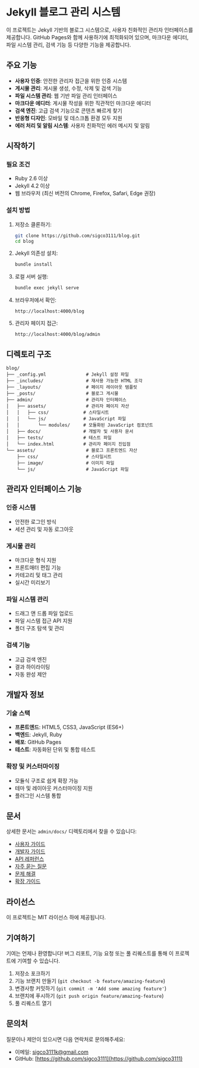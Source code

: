 # Jekyll 블로그 관리 시스템

이 프로젝트는 Jekyll 기반의 블로그 시스템으로, 사용자 친화적인 관리자 인터페이스를 제공합니다. GitHub Pages와 함께 사용하기에 최적화되어 있으며, 마크다운 에디터, 파일 시스템 관리, 검색 기능 등 다양한 기능을 제공합니다.

## 주요 기능

- **사용자 인증**: 안전한 관리자 접근을 위한 인증 시스템
- **게시물 관리**: 게시물 생성, 수정, 삭제 및 검색 기능
- **파일 시스템 관리**: 웹 기반 파일 관리 인터페이스
- **마크다운 에디터**: 게시물 작성을 위한 직관적인 마크다운 에디터
- **검색 엔진**: 고급 검색 기능으로 콘텐츠 빠르게 찾기
- **반응형 디자인**: 모바일 및 데스크톱 환경 모두 지원
- **에러 처리 및 알림 시스템**: 사용자 친화적인 에러 메시지 및 알림

## 시작하기

### 필요 조건

- Ruby 2.6 이상
- Jekyll 4.2 이상
- 웹 브라우저 (최신 버전의 Chrome, Firefox, Safari, Edge 권장)

### 설치 방법

1. 저장소 클론하기:
   ```bash
   git clone https://github.com/sigco3111/blog.git
   cd blog
   ```

2. Jekyll 의존성 설치:
   ```bash
   bundle install
   ```

3. 로컬 서버 실행:
   ```bash
   bundle exec jekyll serve
   ```

4. 브라우저에서 확인:
   ```
   http://localhost:4000/blog
   ```

5. 관리자 페이지 접근:
   ```
   http://localhost:4000/blog/admin
   ```

## 디렉토리 구조

```
blog/
├── _config.yml               # Jekyll 설정 파일
├── _includes/                # 재사용 가능한 HTML 조각
├── _layouts/                 # 페이지 레이아웃 템플릿
├── _posts/                   # 블로그 게시물
├── admin/                    # 관리자 인터페이스
│   ├── assets/               # 관리자 페이지 자산
│   │   ├── css/             # 스타일시트
│   │   └── js/              # JavaScript 파일
│   │       └── modules/     # 모듈화된 JavaScript 컴포넌트
│   ├── docs/                # 개발자 및 사용자 문서
│   ├── tests/               # 테스트 파일
│   └── index.html           # 관리자 페이지 진입점
└── assets/                   # 블로그 프론트엔드 자산
    ├── css/                  # 스타일시트
    ├── image/                # 이미지 파일
    └── js/                   # JavaScript 파일
```

## 관리자 인터페이스 기능

### 인증 시스템
- 안전한 로그인 방식
- 세션 관리 및 자동 로그아웃

### 게시물 관리
- 마크다운 형식 지원
- 프론트매터 편집 기능
- 카테고리 및 태그 관리
- 실시간 미리보기

### 파일 시스템 관리
- 드래그 앤 드롭 파일 업로드
- 파일 시스템 접근 API 지원
- 폴더 구조 탐색 및 관리

### 검색 기능
- 고급 검색 엔진
- 결과 하이라이팅
- 자동 완성 제안

## 개발자 정보

### 기술 스택
- **프론트엔드**: HTML5, CSS3, JavaScript (ES6+)
- **백엔드**: Jekyll, Ruby
- **배포**: GitHub Pages
- **테스트**: 자동화된 단위 및 통합 테스트

### 확장 및 커스터마이징
- 모듈식 구조로 쉽게 확장 가능
- 테마 및 레이아웃 커스터마이징 지원
- 플러그인 시스템 통합

## 문서

상세한 문서는 `admin/docs/` 디렉토리에서 찾을 수 있습니다:

- [사용자 가이드](admin/docs/user-guide.md)
- [개발자 가이드](admin/docs/developer-guide.md)
- [API 레퍼런스](admin/docs/api-reference.md)
- [자주 묻는 질문](admin/docs/faq.md)
- [문제 해결](admin/docs/troubleshooting.md)
- [확장 가이드](admin/docs/extension-guide.md)

## 라이선스

이 프로젝트는 MIT 라이선스 하에 제공됩니다.

## 기여하기

기여는 언제나 환영합니다! 버그 리포트, 기능 요청 또는 풀 리퀘스트를 통해 이 프로젝트에 기여할 수 있습니다.

1. 저장소 포크하기
2. 기능 브랜치 만들기 (`git checkout -b feature/amazing-feature`)
3. 변경사항 커밋하기 (`git commit -m 'Add some amazing feature'`)
4. 브랜치에 푸시하기 (`git push origin feature/amazing-feature`)
5. 풀 리퀘스트 열기

## 문의처

질문이나 제안이 있으시면 다음 연락처로 문의해주세요:

- 이메일: sigco3111k@gmail.com
- GitHub: [https://github.com/sigco3111](https://github.com/sigco3111)